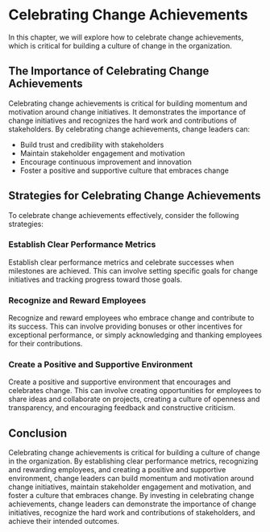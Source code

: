 Celebrating Change Achievements
========================================================================

In this chapter, we will explore how to celebrate change achievements, which is critical for building a culture of change in the organization.

The Importance of Celebrating Change Achievements
-------------------------------------------------

Celebrating change achievements is critical for building momentum and motivation around change initiatives. It demonstrates the importance of change initiatives and recognizes the hard work and contributions of stakeholders. By celebrating change achievements, change leaders can:

* Build trust and credibility with stakeholders
* Maintain stakeholder engagement and motivation
* Encourage continuous improvement and innovation
* Foster a positive and supportive culture that embraces change

Strategies for Celebrating Change Achievements
----------------------------------------------

To celebrate change achievements effectively, consider the following strategies:

### Establish Clear Performance Metrics

Establish clear performance metrics and celebrate successes when milestones are achieved. This can involve setting specific goals for change initiatives and tracking progress toward those goals.

### Recognize and Reward Employees

Recognize and reward employees who embrace change and contribute to its success. This can involve providing bonuses or other incentives for exceptional performance, or simply acknowledging and thanking employees for their contributions.

### Create a Positive and Supportive Environment

Create a positive and supportive environment that encourages and celebrates change. This can involve creating opportunities for employees to share ideas and collaborate on projects, creating a culture of openness and transparency, and encouraging feedback and constructive criticism.

Conclusion
----------

Celebrating change achievements is critical for building a culture of change in the organization. By establishing clear performance metrics, recognizing and rewarding employees, and creating a positive and supportive environment, change leaders can build momentum and motivation around change initiatives, maintain stakeholder engagement and motivation, and foster a culture that embraces change. By investing in celebrating change achievements, change leaders can demonstrate the importance of change initiatives, recognize the hard work and contributions of stakeholders, and achieve their intended outcomes.
